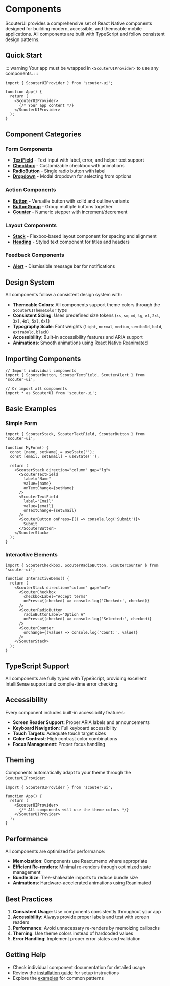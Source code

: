 # Components

ScouterUI provides a comprehensive set of React Native components designed for building modern, accessible, and themeable mobile applications. All components are built with TypeScript and follow consistent design patterns.

## Quick Start

::: warning
Your app must be wrapped in `<ScouterUIProvider>` to use any components.
:::

```tsx
import { ScouterUIProvider } from 'scouter-ui';

function App() {
  return (
    <ScouterUIProvider>
      {/* Your app content */}
    </ScouterUIProvider>
  );
}
```

## Component Categories

### Form Components
- **[TextField](/components/text-field)** - Text input with label, error, and helper text support
- **[Checkbox](/components/checkbox)** - Customizable checkbox with animations
- **[RadioButton](/components/radio-button)** - Single radio button with label
- **[Dropdown](/components/dropdown)** - Modal dropdown for selecting from options

### Action Components
- **[Button](/components/button)** - Versatile button with solid and outline variants
- **[ButtonGroup](/components/button-group)** - Group multiple buttons together
- **[Counter](/components/counter)** - Numeric stepper with increment/decrement

### Layout Components
- **[Stack](/components/stack)** - Flexbox-based layout component for spacing and alignment
- **[Heading](/components/heading)** - Styled text component for titles and headers

### Feedback Components
- **[Alert](/components/alert)** - Dismissible message bar for notifications

## Design System

All components follow a consistent design system with:

- **Themeable Colors**: All components support theme colors through the `ScouterUIThemeColor` type
- **Consistent Sizing**: Uses predefined size tokens (`xs`, `sm`, `md`, `lg`, `xl`, `2xl`, `3xl`, `4xl`, `5xl`, `6xl`)
- **Typography Scale**: Font weights (`light`, `normal`, `medium`, `semibold`, `bold`, `extrabold`, `black`)
- **Accessibility**: Built-in accessibility features and ARIA support
- **Animations**: Smooth animations using React Native Reanimated

## Importing Components

```tsx
// Import individual components
import { ScouterButton, ScouterTextField, ScouterAlert } from 'scouter-ui';

// Or import all components
import * as ScouterUI from 'scouter-ui';
```

## Basic Examples

### Simple Form
```tsx
import { ScouterStack, ScouterTextField, ScouterButton } from 'scouter-ui';

function MyForm() {
  const [name, setName] = useState('');
  const [email, setEmail] = useState('');

  return (
    <ScouterStack direction="column" gap="lg">
      <ScouterTextField 
        label="Name"
        value={name}
        onTextChange={setName}
      />
      <ScouterTextField 
        label="Email"
        value={email}
        onTextChange={setEmail}
      />
      <ScouterButton onPress={() => console.log('Submit')}>
        Submit
      </ScouterButton>
    </ScouterStack>
  );
}
```

### Interactive Elements
```tsx
import { ScouterCheckbox, ScouterRadioButton, ScouterCounter } from 'scouter-ui';

function InteractiveDemo() {
  return (
    <ScouterStack direction="column" gap="md">
      <ScouterCheckbox 
        checkboxLabel="Accept terms"
        onPress={(checked) => console.log('Checked:', checked)}
      />
      <ScouterRadioButton 
        radioButtonLabel="Option A"
        onPress={(checked) => console.log('Selected:', checked)}
      />
      <ScouterCounter 
        onChange={(value) => console.log('Count:', value)}
      />
    </ScouterStack>
  );
}
```

## TypeScript Support

All components are fully typed with TypeScript, providing excellent IntelliSense support and compile-time error checking.

## Accessibility

Every component includes built-in accessibility features:

- **Screen Reader Support**: Proper ARIA labels and announcements
- **Keyboard Navigation**: Full keyboard accessibility
- **Touch Targets**: Adequate touch target sizes
- **Color Contrast**: High contrast color combinations
- **Focus Management**: Proper focus handling

## Theming

Components automatically adapt to your theme through the `ScouterUIProvider`:

```tsx
import { ScouterUIProvider } from 'scouter-ui';

function App() {
  return (
    <ScouterUIProvider>
      {/* All components will use the theme colors */}
    </ScouterUIProvider>
  );
}
```

## Performance

All components are optimized for performance:

- **Memoization**: Components use React.memo where appropriate
- **Efficient Re-renders**: Minimal re-renders through optimized state management
- **Bundle Size**: Tree-shakeable imports to reduce bundle size
- **Animations**: Hardware-accelerated animations using Reanimated

## Best Practices

1. **Consistent Usage**: Use components consistently throughout your app
2. **Accessibility**: Always provide proper labels and test with screen readers
3. **Performance**: Avoid unnecessary re-renders by memoizing callbacks
4. **Theming**: Use theme colors instead of hardcoded values
5. **Error Handling**: Implement proper error states and validation

## Getting Help

- Check individual component documentation for detailed usage
- Review the [installation guide](/installation) for setup instructions
- Explore the [examples](/components/) for common patterns